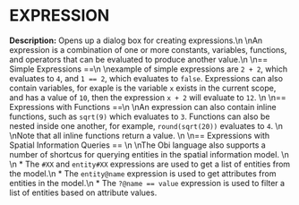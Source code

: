 # EXPRESSION  
  
**Description:** Opens up a dialog box for creating expressions.\n \nAn expression is a combination of one or more constants, variables, functions, and operators that can be evaluated to produce another value.\n \n== Simple Expressions ==\n \nexample of simple expressions are `2 + 2`, which evaluates to `4`, and `1 == 2`, which evaluates to `false`. Expressions can also contain variables, for exaple is the variable `x` exists in the current scope, and has a value of `10`, then the expression `x + 2` will evaluate to `12`. \n \n== Expressions with Functions ==\n \nAn expression can also contain inline functions, such as `sqrt(9)` which evaluates to `3`. Functions can also be nested inside one another, for example, `round(sqrt(20))` evaluates to `4`. \n \nNote that all inline functions return a value. \n \n== Expressions with Spatial Information Queries == \n \nThe Obi language also supports a number of shortcus for querying entities in the spatial information model. \n \n * The `#XX` and `entity#XX` expressions are used to get a list of entities from the model.\n * The `entity@name` expression is used to get attributes from entities in the model.\n * The `?@name == value` expression is used to filter a list of entities based on attribute values.  
  
  